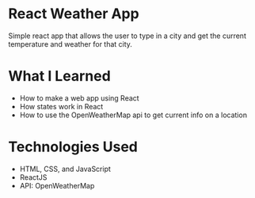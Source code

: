 # React Weather App
Simple react app that allows the user to type in a city and get the current temperature and weather for that city.

# What I Learned
* How to make a web app using React
* How states work in React
* How to use the OpenWeatherMap api to get current info on a location

# Technologies Used
* HTML, CSS, and JavaScript
* ReactJS
* API: OpenWeatherMap
